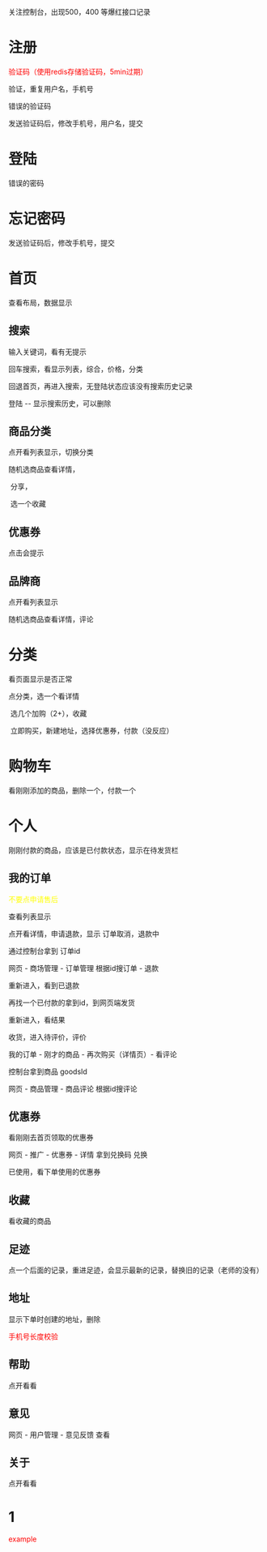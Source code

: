关注控制台，出现500，400 等爆红接口记录



# 注册

<span style="color:red">验证码（使用redis存储验证码，5min过期）</span>



验证，重复用户名，手机号

错误的验证码

发送验证码后，修改手机号，用户名，提交



# 登陆

错误的密码



# 忘记密码

发送验证码后，修改手机号，提交



# 首页

查看布局，数据显示

## 搜索

输入关键词，看有无提示

回车搜索，看显示列表，综合，价格，分类

回退首页，再进入搜索，无登陆状态应该没有搜索历史记录



登陆 -- 显示搜索历史，可以删除

## 商品分类

点开看列表显示，切换分类

随机选商品查看详情，

​	分享，

​	选一个收藏	



## 优惠券

点击会提示



## 品牌商

点开看列表显示

随机选商品查看详情，评论



# 分类

看页面显示是否正常

点分类，选一个看详情

​	选几个加购（2+），收藏

​	立即购买，新建地址，选择优惠券，付款（没反应）

# 购物车

看刚刚添加的商品，删除一个，付款一个



# 个人

刚刚付款的商品，应该是已付款状态，显示在待发货栏



## 我的订单

<span style="color:yellow">不要点申请售后</span>

查看列表显示

点开看详情，申请退款，显示  订单取消，退款中

通过控制台拿到 订单id

网页 - 商场管理 - 订单管理 根据id搜订单 - 退款

重新进入，看到已退款



再找一个已付款的拿到id，到网页端发货

重新进入，看结果



收货，进入待评价，评价

我的订单 - 刚才的商品 - 再次购买（详情页）- 看评论

控制台拿到商品 goodsId

网页 - 商品管理 - 商品评论 根据id搜评论

## 优惠券

看刚刚去首页领取的优惠券

网页 - 推广 - 优惠券 - 详情 拿到兑换码 兑换

已使用，看下单使用的优惠券



## 收藏

看收藏的商品



## 足迹

点一个后面的记录，重进足迹，会显示最新的记录，替换旧的记录（老师的没有）



## 地址

显示下单时创建的地址，删除

<span style="color:red">手机号长度校验</span>

## 帮助

点开看看

## 意见

网页 - 用户管理 - 意见反馈 查看



## 关于

点开看看





# 1

<span style="color:red">example</span>
